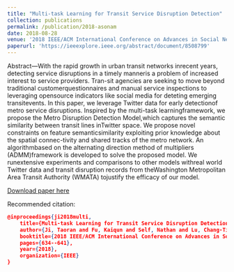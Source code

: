 ```yaml
---
title: "Multi-task Learning for Transit Service Disruption Detection"
collection: publications
permalink: /publication/2018-asonam
date: 2018-08-28
venue: '2018 IEEE/ACM International Conference on Advances in Social Networks Analysis and Mining (ASONAM)'
paperurl: 'https://ieeexplore.ieee.org/abstract/document/8508799'
---
```

Abstract—With the rapid growth in urban transit networks inrecent  years,  detecting  service  disruptions  in  a  timely  manneris  a  problem  of  increased  interest  to  service  providers.  Tran-sit  agencies  are  seeking  to  move  beyond  traditional  customerquestionnaires and manual service inspections to leveraging opensource indicators like social media for deteting emerging transitevents. In this paper, we leverage Twitter data for early detectionof metro service disruptions. Inspired by the multi-task learningframework,  we  propose  the  Metro  Disruption  Detection  Model,which  captures  the  semantic  similarity  between  transit  lines  inTwitter space. We propose novel constraints on feature semanticsimilarity  exploiting  prior  knowledge  about  the  spatial  connec-tivity  and  shared  tracks  of  the  metro  network.  An  algorithmbased on the alternating direction method of multipliers (ADMM)framework  is  developed  to  solve  the  proposed  model.  We  runextensive  experiments  and  comparisons  to  other  models  withreal world Twitter data and transit disruption records from theWashington  Metropolitan  Area  Transit  Authority  (WMATA)  tojustify  the  efficacy  of  our  model.

[Download paper here](http://academicpages.github.io/files/paper1.pdf)

Recommended citation:
```json
@inproceedings{ji2018multi,
    title={Multi-task Learning for Transit Service Disruption Detection},
    author={Ji, Taoran and Fu, Kaiqun and Self, Nathan and Lu, Chang-Tien and Ramakrishnan, Naren},
    booktitle={2018 IEEE/ACM International Conference on Advances in Social Networks Analysis and Mining (ASONAM)},
    pages={634--641},
    year={2018},
    organization={IEEE}
}
```

